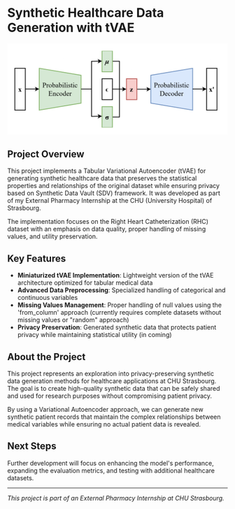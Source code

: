 # Synthetic Healthcare Data Generation with tVAE
![Reparameterized Variational Autoencoder](https://github.com/Martinfacot/tVAE_project/raw/dev/Images/Reparameterized_Variational_Autoencoder.png)

## Project Overview

This project implements a Tabular Variational Autoencoder (tVAE) for generating synthetic healthcare data that preserves the statistical properties and relationships of the original dataset while ensuring privacy based on Synthetic Data Vault (SDV) framework. It was developed as part of my External Pharmacy Internship at the CHU (University Hospital) of Strasbourg.

The implementation focuses on the Right Heart Catheterization (RHC) dataset with an emphasis on data quality, proper handling of missing values, and utility preservation.

## Key Features

- **Miniaturized tVAE Implementation**: Lightweight version of the tVAE architecture optimized for tabular medical data
- **Advanced Data Preprocessing**: Specialized handling of categorical and continuous variables
- **Missing Values Management**: Proper handling of null values using the 'from_column' approach (currently requires complete datasets without missing values or "random" approach)
- **Privacy Preservation**: Generated synthetic data that protects patient privacy while maintaining statistical utility (in coming)

## About the Project

This project represents an exploration into privacy-preserving synthetic data generation methods for healthcare applications at CHU Strasbourg. The goal is to create high-quality synthetic data that can be safely shared and used for research purposes without compromising patient privacy.

By using a Variational Autoencoder approach, we can generate new synthetic patient records that maintain the complex relationships between medical variables while ensuring no actual patient data is revealed.

## Next Steps

Further development will focus on enhancing the model's performance, expanding the evaluation metrics, and testing with additional healthcare datasets.

---

*This project is part of an External Pharmacy Internship at CHU Strasbourg.*
